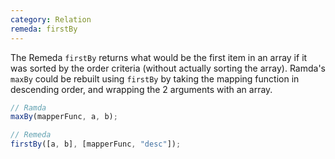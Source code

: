 ```yaml
---
category: Relation
remeda: firstBy
---
```


The Remeda `firstBy` returns what would be the first item in an array if it was
sorted by the order criteria (without actually sorting the array). Ramda's
`maxBy` could be rebuilt using `firstBy` by taking the mapping function in
descending order, and wrapping the 2 arguments with an array.

```ts
// Ramda
maxBy(mapperFunc, a, b);

// Remeda
firstBy([a, b], [mapperFunc, "desc"]);
```
